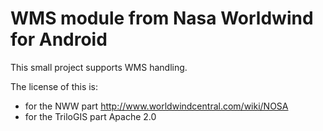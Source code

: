 # WMS module from Nasa Worldwind for Android

This small project supports WMS handling.

The license of this is:

* for the NWW part http://www.worldwindcentral.com/wiki/NOSA
* for the TriloGIS part Apache 2.0


